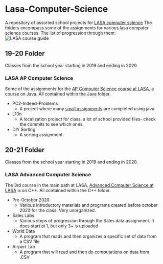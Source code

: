 # Lasa-Computer-Science

A repository of assorted school projects for [LASA computer science](https://lasacs.com) The folders encompass some of the assignments for various lasa computer science courses. The list of progression through them: ![LASA course guide](https://lasacs.com/wp-content/uploads/2020/04/courses.jpg)

## 19-20 Folder

Classes from the school year starting in 2019 and ending in 2020.

### LASA AP Computer Science

Some of the assignments for the [AP Computer Science course at LASA](https://lasacs.com/ap), a course on Java. All contained within the Java folder.

- PC2-Indeed-Problems
  - A project where many [small assignments](https://docs.google.com/document/d/1oWQp0Va5nD7I57TGFM-gcqhPXOqNPuo__5mhFS-jcjE/edit?usp=sharing) are completed using java.
- L10n
  - A localization project for class, a lot of school provided files- check the commits to see which ones.
- DIY Sorting
  - A sorting assignment.

## 20-21 Folder

Classes from the school year starting in 2019 and ending in 2020.

### LASA Advanced Computer Science

The 3rd course in the main path at LASA, [Advanced Computer Science at LASA](https://lasacs.com/acp) is on C++. All contained within the C++ folder.

- Pre-October 2020
  - Various introductory materials and programs created before october 2020 for the class. Very unorganized.
- Sales Labs
  - Various steps of progression through the Sales data assignment. It does start at 1, but only 3+ is uploaded
- World Data
  - A program that reads and then organizes a specific set of data from a CSV file
- Airport Lab
  - A program that will read and then do computations on data from .CSV
